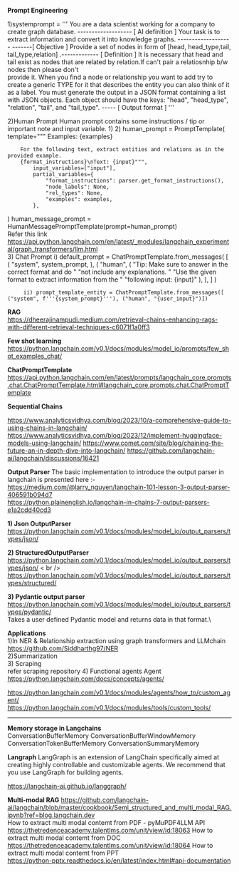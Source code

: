 **Prompt Engineering** <br />

1)systemprompt = 
    '''
    You are a data scientist working for a company to create graph database. -------------------  [ AI definition ] 
    Your task is to extract information and convert it into knowledge graphs. ------------------- -------[ Objective ] 
    Provide a set of nodes in form of [head, head_type,tail, tail_type,relation] .-------------   [ Definition ] 
    It is necessary that head and tail exist as nodes that are related by relation.If can't pair a relatiosnhip b/w nodes then please don't     
    provide it.
    When you find a node or relationship you want to add try to create a generic TYPE for it that describes the entity you can also think of it 
    as a label.
    You must generate the output in a JSON format containing a list with JSON objects. Each object should have the keys: "head", "head_type", 
    "relation", "tail", and "tail_type". -----  [ Output format ] 
    '''


2)Human Prompt 
Human prompt contains some instructions / tip or important note and input variable.
  1)
  2) human_prompt = PromptTemplate(
            template="""
        Examples:
        {examples}
        
        For the following text, extract entities and relations as in the provided example.
        {format_instructions}\nText: {input}""",
            input_variables=["input"],
            partial_variables={
                "format_instructions": parser.get_format_instructions(),
                "node_labels": None,
                "rel_types": None,
                "examples": examples,
            },
)
          human_message_prompt = HumanMessagePromptTemplate(prompt=human_prompt)    <br />
          Refer this link https://api.python.langchain.com/en/latest/_modules/langchain_experimental/graph_transformers/llm.html <br />
3) Chat Prompt
          i)  default_prompt = ChatPromptTemplate.from_messages(
                [
                        (
                            "system",
                            system_prompt,
                        ),
                        (
                            "human",
                            (
                                "Tip: Make sure to answer in the correct format and do "
                                "not include any explanations. "
                                "Use the given format to extract information from the "
                                "following input: {input}"
                            ),
                        ),
                    ]
                )

         ii) prompt_template_entity = ChatPromptTemplate.from_messages([ ("system", f'''{system_prompt}'''), ("human", "{user_input}")])
**RAG**  <br />
https://dheerajinampudi.medium.com/retrieval-chains-enhancing-rags-with-different-retrieval-techniques-c6071f1a0ff3


**Few shot learning** 
<br />
https://python.langchain.com/v0.1/docs/modules/model_io/prompts/few_shot_examples_chat/ <br />

**ChatPromptTemplate**  <br />
https://api.python.langchain.com/en/latest/prompts/langchain_core.prompts.chat.ChatPromptTemplate.html#langchain_core.prompts.chat.ChatPromptTemplate <br />

**Sequential Chains**  <br />

https://www.analyticsvidhya.com/blog/2023/10/a-comprehensive-guide-to-using-chains-in-langchain/
https://www.analyticsvidhya.com/blog/2023/12/implement-huggingface-models-using-langchain/
https://www.comet.com/site/blog/chaining-the-future-an-in-depth-dive-into-langchain/
https://github.com/langchain-ai/langchain/discussions/16421




**Output Parser**
The basic implementation to introduce the output parser in langchain is presented here :- <br />
https://medium.com/@larry_nguyen/langchain-101-lesson-3-output-parser-406591b094d7 <br />
https://python.plainenglish.io/langchain-in-chains-7-output-parsers-e1a2cdd40cd3 <br />

**1) Json OutputParser**
https://python.langchain.com/v0.1/docs/modules/model_io/output_parsers/types/json/

**2) StructuredOutputParser** <br />
https://python.langchain.com/v0.1/docs/modules/model_io/output_parsers/types/json/  < br />
https://python.langchain.com/v0.1/docs/modules/model_io/output_parsers/types/structured/

**3) Pydantic output parser** <br />
https://python.langchain.com/v0.1/docs/modules/model_io/output_parsers/types/pydantic/  <br />
Takes a user defined Pydantic model and returns data in that format.\


**Applications** <br/>
1)In NER & Relationship extraction using graph transformers and LLMchain <br />
https://github.com/Siddharthg97/NER <br />
2)Summarization <br />
3) Scraping <br />
refer scraping repository
4) Functional agents
Agent <br/>
https://python.langchain.com/docs/concepts/agents/ <br/>

https://python.langchain.com/v0.1/docs/modules/agents/how_to/custom_agent/ <br />
https://python.langchain.com/v0.1/docs/modules/tools/custom_tools/ <br/>


-------------------------------------------------------------------------------------------------------------------------------------------------------------

**Memory storage in Langchains**  <br/>
ConversationBufferMemory
ConversationBufferWindowMemory
ConversationTokenBufferMemory
ConversationSummaryMemory



**Langraph**
LangGraph is an extension of LangChain specifically aimed at creating highly controllable and customizable agents. We recommend that you use LangGraph for building agents. <br/>


https://langchain-ai.github.io/langgraph/ <br/>


**Multi-modal RAG**
https://github.com/langchain-ai/langchain/blob/master/cookbook/Semi_structured_and_multi_modal_RAG.ipynb?ref=blog.langchain.dev <br/>
How to extract multi modal contemt from PDF - pyMuPDF4LLM API <br/>
https://thetredenceacademy.talentlms.com/unit/view/id:18063
How to extract multi modal contemt from DOC <br/>
https://thetredenceacademy.talentlms.com/unit/view/id:18064
How to extract multi modal contemt from PPT <br/>
https://python-pptx.readthedocs.io/en/latest/index.html#api-documentation <br/>








